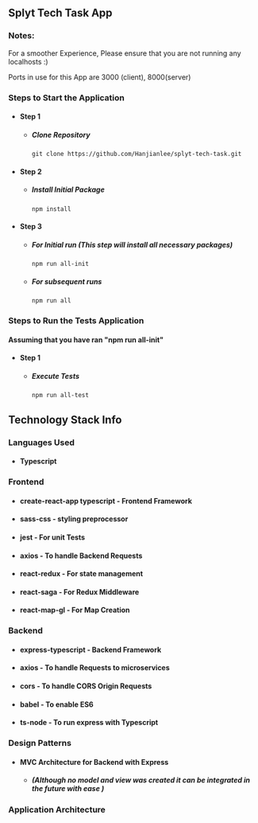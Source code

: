 ## Splyt Tech Task App

### Notes:

For a smoother Experience, Please ensure that you are not running any localhosts :)

Ports in use for this App are 3000 (client), 8000(server)

### Steps to Start the Application

- #### Step 1

  - ##### Clone Repository
    ```console
    git clone https://github.com/Hanjianlee/splyt-tech-task.git
    ```

- #### Step 2

  - ##### Install Initial Package
    ```console
    npm install
    ```

- #### Step 3

  - ##### For Initial run (This step will install all necessary packages)
    ```console
    npm run all-init
    ```
  - ##### For subsequent runs
    ```console
    npm run all
    ```

### Steps to Run the Tests Application

#### Assuming that you have ran "npm run all-init"

- #### Step 1

  - ##### Execute Tests
    ```console
    npm run all-test
    ```

## Technology Stack Info  
### Languages Used 
  - #### Typescript

### Frontend 
  - #### create-react-app typescript - Frontend Framework
  - #### sass-css - styling preprocessor  
  - #### jest - For unit Tests
  - #### axios - To handle Backend Requests
  - #### react-redux - For state management 
  - #### react-saga - For Redux Middleware 
  - #### react-map-gl - For Map Creation 

### Backend
  - #### express-typescript - Backend Framework 
  - #### axios - To handle Requests to microservices 
  - #### cors - To handle CORS Origin Requests 
  - #### babel - To enable ES6 
  - #### ts-node - To run express with Typescript 

### Design Patterns
  - #### MVC Architecture for Backend with Express 
    - ##### (Although no model and view was created it can be integrated in the future with ease )

### Application Architecture